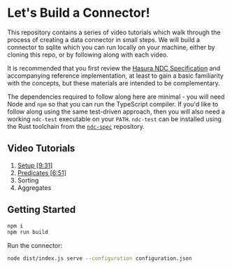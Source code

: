 # Let's Build a Connector!

This repository contains a series of video tutorials which walk through the process of creating a data connector in small steps. We will build a connector to sqlite which you can run locally on your machine, either by cloning this repo, or by following along with each video.

It is recommended that you first review the [Hasura NDC Specification](http://hasura.github.io/ndc-spec/) and accompanying reference implementation, at least to gain a basic familiarity with the concepts, but these materials are intended to be complementary.

The dependencies required to follow along here are minimal - you will need Node and `npm` so that you can run the TypeScript compiler. If you'd like to follow along using the same test-driven approach, then you will also need a working `ndc-test` executable on your `PATH`. `ndc-test` can be installed using the Rust toolchain from the [`ndc-spec`](https://github.com/hasura/ndc-spec) repository.

## Video Tutorials

1. [Setup \[9:31\]](videos/1/README.markdown)
1. [Predicates \[6:51\]](videos/2/README.markdown)
1. Sorting
1. Aggregates

## Getting Started

```sh
npm i
npm run build
```

Run the connector:

```sh
node dist/index.js serve --configuration configuration.json
```